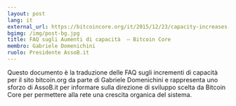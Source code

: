 ```yaml
---
layout: post
lang: it
external_url: https://bitcoincore.org/it/2015/12/23/capacity-increases-faq/
bgimg: /img/post-bg.jpg
title: FAQ sugli Aumenti di capacità  — Bitcoin Core
membro: Gabriele Domenichini
ruolo: Presidente AssoB.it
---
```


Questo documento è la traduzione delle FAQ
sugli incrementi di capacità per il sito bitcoin.org da parte di
Gabriele Domenichini e rappresenta uno sforzo di AssoB.it per informare
sulla direzione di sviluppo scelta da Bitcoin Core per permettere alla rete una
crescita organica del sistema.
<!-- more -->
